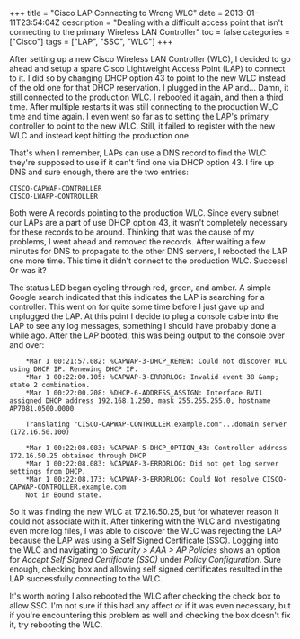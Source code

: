 +++
title = "Cisco LAP Connecting to Wrong WLC"
date = 2013-01-11T23:54:04Z
description = "Dealing with a difficult access point that isn't connecting to the primary Wireless LAN Controller"
toc = false
categories = ["Cisco"]
tags = ["LAP", "SSC", "WLC"]
+++

After setting up a new Cisco Wireless LAN Controller (WLC), I decided to go ahead and setup a spare Cisco Lightweight Access Point (LAP) to connect to it. I did so by changing DHCP option 43 to point to the new WLC instead of the old one for that DHCP reservation. I plugged in the AP and... Damn, it still connected to the production WLC. I rebooted it again, and then a third time. After multiple restarts it was still connecting to the production WLC time and time again. I even went so far as to setting the LAP's primary controller to point to the new WLC. Still, it failed to register with the new WLC and instead kept hitting the production one.

That's when I remember, LAPs can use a DNS record to find the WLC they're supposed to use if it can't find one via DHCP option 43. I fire up DNS and sure enough, there are the two entries:

```plain
CISCO-CAPWAP-CONTROLLER
CISCO-LWAPP-CONTROLLER
```

Both were A records pointing to the production WLC. Since every subnet our LAPs are a part of use DHCP option 43, it wasn't completely necessary for these records to be around. Thinking that was the cause of my problems, I went ahead and removed the records. After waiting a few minutes for DNS to propagate to the other DNS servers, I rebooted the LAP one more time. This time it didn't connect to the production WLC. Success! Or was it?

The status LED began cycling through red, green, and amber. A simple Google search indicated that this indicates the LAP is searching for a controller. This went on for quite some time before I just gave up and unplugged the LAP. At this point I decide to plug a console cable into the LAP to see any log messages, something I should have probably done a while ago. After the LAP booted, this was being output to the console over and over:

```plain
    *Mar 1 00:21:57.082: %CAPWAP-3-DHCP_RENEW: Could not discover WLC using DHCP IP. Renewing DHCP IP.
    *Mar 1 00:22:00.105: %CAPWAP-3-ERRORLOG: Invalid event 38 &amp; state 2 combination.
    *Mar 1 00:22:00.208: %DHCP-6-ADDRESS_ASSIGN: Interface BVI1 assigned DHCP address 192.168.1.250, mask 255.255.255.0, hostname AP7081.0500.0000

    Translating "CISCO-CAPWAP-CONTROLLER.example.com"...domain server (172.16.50.100)

    *Mar 1 00:22:08.083: %CAPWAP-5-DHCP_OPTION_43: Controller address 172.16.50.25 obtained through DHCP
    *Mar 1 00:22:08.083: %CAPWAP-3-ERRORLOG: Did not get log server settings from DHCP.
    *Mar 1 00:22:08.173: %CAPWAP-3-ERRORLOG: Could Not resolve CISCO-CAPWAP-CONTROLLER.example.com
    Not in Bound state.
```

So it was finding the new WLC at 172.16.50.25, but for whatever reason it could not associate with it. After tinkering with the WLC and investigating even more log files, I was able to discover the WLC was rejecting the LAP because the LAP was using a Self Signed Certificate (SSC). Logging into the WLC and navigating to _Security > AAA > AP Policies_ shows an option for _Accept Self Signed Certificate (SSC)_ under _Policy Configuration_. Sure enough, checking box and allowing self signed certificates resulted in the LAP successfully connecting to the WLC.

It's worth noting I also rebooted the WLC after checking the check box to allow SSC. I'm not sure if this had any affect or if it was even necessary, but if you're encountering this problem as well and checking the box doesn't fix it, try rebooting the WLC.